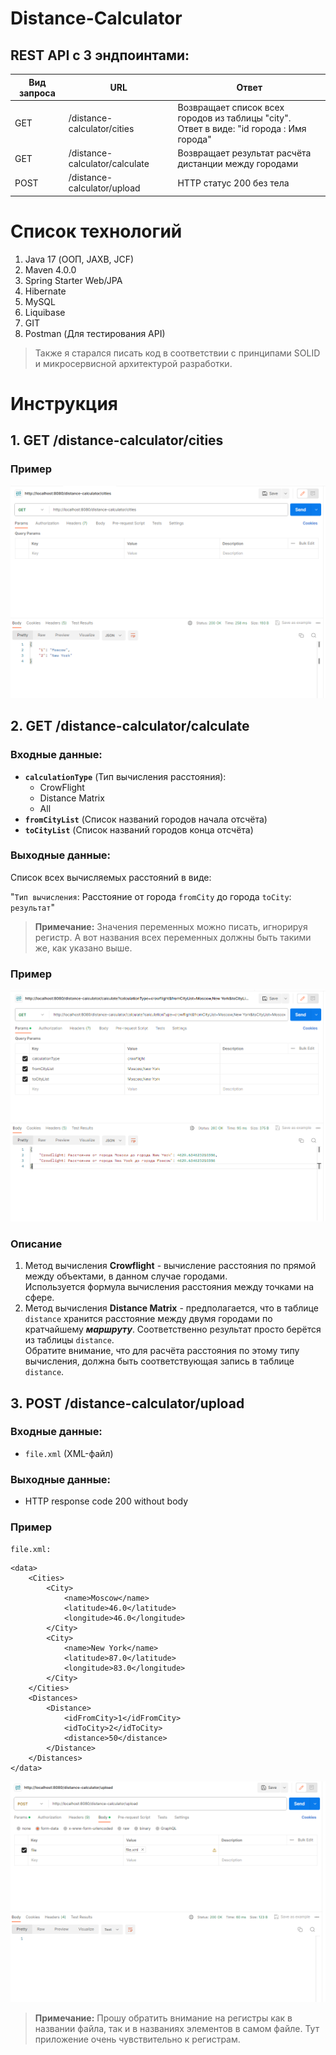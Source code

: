 # Distance-Calculator

## REST API с 3 эндпоинтами:

| Вид запроса | URL                            | Ответ                                                                                        |
|-------------|--------------------------------|----------------------------------------------------------------------------------------------|
| GET         | /distance-calculator/cities    | Возвращает список всех городов из таблицы "city".<br/>Ответ в виде: "id города : Имя города" |
| GET         | /distance-calculator/calculate | Возвращает результат расчёта дистанции между городами                                        |
| POST        | /distance-calculator/upload    | HTTP статус 200 без тела                                                                     |

# Список технологий
1. Java 17 (ООП, JAXB, JCF)
2. Maven 4.0.0
3. Spring Starter Web/JPA
4. Hibernate
5. MySQL
6. Liquibase
7. GIT
8. Postman (Для тестирования API)

> Также я старался писать код в соответствии с принципами SOLID и микросервисной архитектурой разработки.

# Инструкция
## 1. GET /distance-calculator/cities
### Пример
![img.png](img.png)

## 2. GET /distance-calculator/calculate
### **Входные данные:**
* **`calculationType`** (Тип вычисления расстояния): 
  * CrowFlight
  * Distance Matrix
  * All
* **`fromCityList`** (Список названий городов начала отсчёта)
* **`toCityList`** (Список названий городов конца отсчёта)

### **Выходные данные:**
Список всех вычисляемых расстояний в виде:

"`Тип вычисления`: Расстояние от города `fromCity` до города `toCity`: `результат`"
>**Примечание:**
> Значения переменных можно писать, игнорируя регистр.
> А вот названия всех переменных должны быть такими же, как указано выше.

### Пример
![img_4.png](img_4.png)

### Описание 
1. Метод вычисления **Crowflight** - вычисление расстояния по прямой между объектами, в данном случае городами. <br>
   Используется формула вычисления расстояния между точками на сфере.
2. Метод вычисления **Distance Matrix** - предполагается, что в таблице `distance` хранится расстояние между двумя городами по кратчайшему ***маршруту***. Соответственно результат просто берётся из таблицы `distance`. <br>
   Обратите внимание, что для расчёта расстояния по этому типу вычисления, должна быть соответствующая запись в таблице `distance`.

## 3. POST /distance-calculator/upload
### **Входные данные:**
* `file.xml` (XML-файл)
### **Выходные данные:**
* HTTP response code 200 without body

### **Пример**
`file.xml:`
~~~
<data>
    <Cities>
        <City>
            <name>Moscow</name>
            <latitude>46.0</latitude>
            <longitude>46.0</longitude>
        </City>
        <City>
            <name>New York</name>
            <latitude>87.0</latitude>
            <longitude>83.0</longitude>
        </City>
    </Cities>
    <Distances>
        <Distance>
            <idFromCity>1</idFromCity>
            <idToCity>2</idToCity>
            <distance>50</distance>
        </Distance>
    </Distances>
</data>
~~~
![img_1.png](img_1.png)
>**Примечание:**
> Прошу обратить внимание на регистры как в названии файла, так и в названиях элементов в самом файле. 
> Тут приложение очень чувствительно к регистрам.


